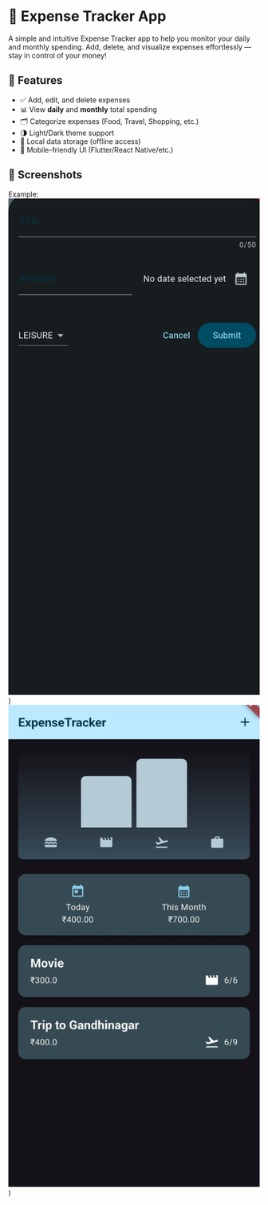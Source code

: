 # 💸 Expense Tracker App

A simple and intuitive Expense Tracker app to help you monitor your daily and monthly spending. Add, delete, and visualize expenses effortlessly — stay in control of your money!

## 🧾 Features

- ✅ Add, edit, and delete expenses
- 📊 View **daily** and **monthly** total spending
- 🗂 Categorize expenses (Food, Travel, Shopping, etc.)
- 🌗 Light/Dark theme support
- 💾 Local data storage (offline access)
- 📱 Mobile-friendly UI (Flutter/React Native/etc.)

## 📸 Screenshots

Example: 
![Screenshot](https://github.com/kalpshah546/ExpenseTracker/blob/main/images/WhatsApp%20Image%202025-06-09%20at%207.51.00%20PM.jpeg))
![Screenshot](https://github.com/kalpshah546/ExpenseTracker/blob/main/images/WhatsApp%20Image%202025-06-09%20at%207.51.01%20PM.jpeg))


